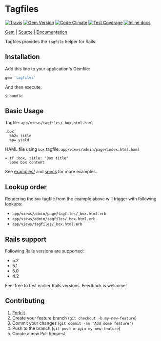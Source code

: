 [github]: https://github.com/neopoly/tagfiles
[doc]: http://rubydoc.info/github/neopoly/tagfiles/master/file/README.md
[gem]: https://rubygems.org/gems/tagfiles
[gem-badge]: https://img.shields.io/gem/v/tagfiles.svg
[travis]: https://travis-ci.org/neopoly/tagfiles
[travis-badge]: https://img.shields.io/travis/neopoly/tagfiles.svg?branch=master
[codeclimate]: https://codeclimate.com/github/neopoly/tagfiles
[codeclimate-climate-badge]: https://img.shields.io/codeclimate/maintainability/neopoly/tagfiles.svg
[codeclimate-coverage-badge]: https://img.shields.io/codeclimate/coverage/neopoly/tagfiles.svg
[inchpages]: https://inch-ci.org/github/neopoly/tagfiles
[inchpages-badge]: https://inch-ci.org/github/neopoly/tagfiles.svg?branch=master&style=flat

# Tagfiles

[![Travis][travis-badge]][travis]
[![Gem Version][gem-badge]][gem]
[![Code Climate][codeclimate-climate-badge]][codeclimate]
[![Test Coverage][codeclimate-coverage-badge]][codeclimate]
[![Inline docs][inchpages-badge]][inchpages]

[Gem][gem] |
[Source][github] |
[Documentation][doc]

Tagfiles provides the `tagfile` helper for Rails.

## Installation

Add this line to your application's Gemfile:

```ruby
gem 'tagfiles'
```

And then execute:

    $ bundle

## Basic Usage

Tagfile: `app/views/tagfiles/_box.html.haml`

```haml
.box
  %h2= title
  %p= yield
```

HAML file using `box` tagfile: `app/views/admin/page/index.html.haml`

```haml
= tf :box, title: "Box title"
  Some box content
```

See [examples/](https://github.com/neopoly/tagfiles/tree/master/examples) and [specs](https://github.com/neopoly/tagfiles/blob/master/spec/integration/rails_spec.rb) for more examples.

## Lookup order

Rendering the `box` tagfile from the example above will trigger with following lookups:

* `app/views/admin/page/tagfiles/_box.html.erb`
* `app/views/admin/tagfiles/_box.html.erb`
* `app/views/tagfiles/_box.html.erb`

## Rails support

Following Rails versions are supported:

* 5.2
* 5.1
* 5.0
* 4.2

Feel free to test earlier Rails versions. Feedback is welcome!

## Contributing

1. [Fork it](https://github.com/neopoly/tagfiles/fork)
2. Create your feature branch (`git checkout -b my-new-feature`)
3. Commit your changes (`git commit -am 'Add some feature'`)
4. Push to the branch (`git push origin my-new-feature`)
5. Create a new Pull Request
